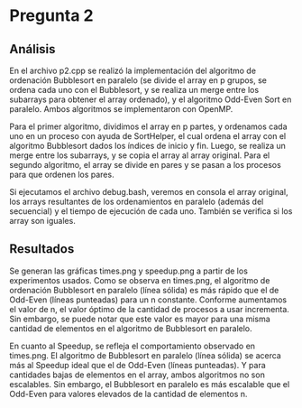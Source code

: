 # Pregunta 2

## Análisis

En el archivo p2.cpp se realizó la implementación del algoritmo de ordenación Bubblesort en paralelo (se divide el array en p grupos, se ordena cada uno con el Bubblesort, y se realiza un merge entre los subarrays para obtener el array ordenado), y el algoritmo Odd-Even Sort en paralelo. Ambos algoritmos se implementaron con OpenMP.

Para el primer algoritmo, dividimos el array en p partes, y ordenamos cada uno en un proceso con ayuda de SortHelper, el cual ordena el array con el algoritmo Bubblesort dados los índices de inicio y fin. Luego, se realiza un merge entre los subarrays, y se copia el array al array original. Para el segundo algoritmo, el array se divide en pares y se pasan a los procesos para que ordenen los pares.

Si ejecutamos el archivo debug.bash, veremos en consola el array original, los arrays resultantes de los ordenamientos en paralelo (además del secuencial) y el tiempo de ejecución de cada uno. También se verifica si los array son iguales.

## Resultados

Se generan las gráficas times.png y speedup.png a partir de los experimentos usados. Como se observa en times.png, el algoritmo de ordenación Bubblesort en paralelo (línea sólida) es más rápido que el de Odd-Even (líneas punteadas) para un n constante. Conforme aumentamos el valor de n, el valor óptimo de la cantidad de procesos a usar incrementa. Sin embargo, se puede notar que este valor es mayor para una misma cantidad de elementos en el algoritmo de Bubblesort en paralelo.

En cuanto al Speedup, se refleja el comportamiento observado en times.png. El algoritmo de Bubblesort en paralelo (línea sólida) se acerca más al Speedup ideal que el de Odd-Even (líneas punteadas). Y para cantidades bajas de elementos en el array, ambos algoritmos no son escalables. Sin embargo, el Bubblesort en paralelo es más escalable que el Odd-Even para valores elevados de la cantidad de elementos n.

